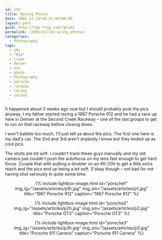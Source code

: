```yaml
---
id: 142
title: Racing Photos
date: 2005-11-14T18:47:00+00:00
layout: post
guid: http://top-frog.com/?p=142
permalink: /2005/11/14/racing_photos/
categories:
  - Photography
tags:
  - 10s
  - "912"
  - creek
  - denver
  - eos
  - photo
  - Photography
  - porsche
  - raceway
  - racing
  - second
---
```

It happened about 3 weeks ago now but I should probably post the pics anyway. I my father started racing a 1967 Porsche 912 and he had a race up here in Denver at the Second Creek Raceway – one of the last groups to get to run on that raceway before closing down.

I won't babble too much, I'll just tell ya about the pics. The first one here is my dad's car. The 2nd and 3rd aren't anybody I know but they ended up as cool pics.



The shots are bit soft. I couldn't track these guys manually and my old camera just couldn't push the autofocus on my lens fast enough to get hard focus. Couple that with putting a doubler on an 80-200 to get a little extra reach and the pics end up being a bit soft. S'okay though – not bad for not having shot seriously in quite some time.

<center>

{% include lightbox-image.html 
  id="porsche1"
  img_lg="/assets/articles/p1h.jpg"
  img_sm="/assets/articles/p1.jpg"
  title="1967 Porsche 912"
  caption="1967 Porsche 912"
%} 

{% include lightbox-image.html 
  id="porsche2"
  img_lg="/assets/articles/p2h.jpg"
  img_sm="/assets/articles/p2.jpg"
  title="Porsche GT3"
  caption="Porsche GT3"
%}

{% include lightbox-image.html 
  id="porsche3"
  img_lg="/assets/articles/p3h.jpg"
  img_sm="/assets/articles/p3.jpg"
  title="Porsche 911 Carrera"
  caption="Porsche 911 Carrera"
%}

</center>